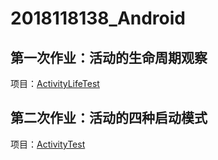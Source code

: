 # 2018118138_Android

## 第一次作业：活动的生命周期观察

项目：[ActivityLifeTest](https://github.com/SCP-CN/2018118138_Android/tree/master/ActivityLifeTest)
<br/>

## 第二次作业：活动的四种启动模式
项目：[ActivityTest](https://github.com/SCP-CN/2018118138_Android/tree/master/ActivityTest)
